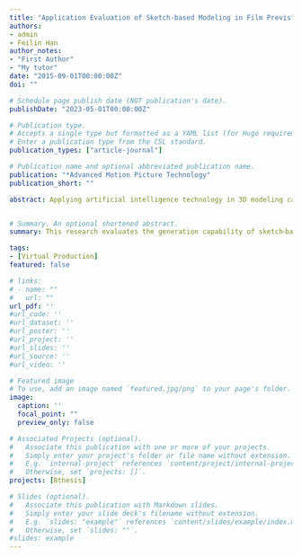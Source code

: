 ```yaml
---
title: "Application Evaluation of Sketch-based Modeling in Film Previs"
authors:
- admin
- Feilin Han
author_notes:
- "First Author"
- "My tutor"
date: "2015-09-01T00:00:00Z"
doi: ""

# Schedule page publish date (NOT publication's date).
publishDate: "2023-05-01T00:00:00Z"

# Publication type.
# Accepts a single type but formatted as a YAML list (for Hugo requirements).
# Enter a publication type from the CSL standard.
publication_types: ["article-journal"]

# Publication name and optional abbreviated publication name.
publication: "*Advanced Motion Picture Technology"
publication_short: ""

abstract: Applying artificial intelligence technology in 3D modeling can simplify the operation of 3D modeling and generate many 3D models in a rapid way. If combining storyboard with 3D modeling, artists can participate in Pre-Visualization, also known as PreViz, production. In recent years, sketch⁃based 3D modeling has been gradually applied to the rapid generation of digital assets. The authors propose a PreViz production process based on sketch⁃based modeling and game engine, and the sketch⁃based 3D modeling method is used to produce the digital assets. The geometric modeling experiment, human and animal modeling experiments, and user experience experiments were designed to analyse the outcomes. This re⁃ search invited 50 participants to conduct a semi⁃structured interview study for evaluating the process. The results showed that the process met the requirements of users' habits, and PreViz satisfied its co⁃creators. This research evaluates the generation capability of sketch⁃based modeling for PreViz production, and explores the potential of artificial intelligence generated content, which is usually named as AIGC, in digital film production.


# Summary. An optional shortened abstract.
summary: This research evaluates the generation capability of sketch⁃based modeling for PreViz production, and explores the potential of artificial intelligence generated content, which is usually named as AIGC, in digital film production.

tags:
- [Virtual Production]
featured: false

# links:
# - name: ""
#   url: ""
url_pdf: ''
#url_code: ''
#url_dataset: ''
#url_poster: ''
#url_project: ''
#url_slides: ''
#url_source: ''
#url_video: ''

# Featured image
# To use, add an image named `featured.jpg/png` to your page's folder. 
image:
  caption: ''
  focal_point: ""
  preview_only: false

# Associated Projects (optional).
#   Associate this publication with one or more of your projects.
#   Simply enter your project's folder or file name without extension.
#   E.g. `internal-project` references `content/project/internal-project/index.md`.
#   Otherwise, set `projects: []`.
projects: [Bthesis]

# Slides (optional).
#   Associate this publication with Markdown slides.
#   Simply enter your slide deck's filename without extension.
#   E.g. `slides: "example"` references `content/slides/example/index.md`.
#   Otherwise, set `slides: ""`.
#slides: example
---
```


